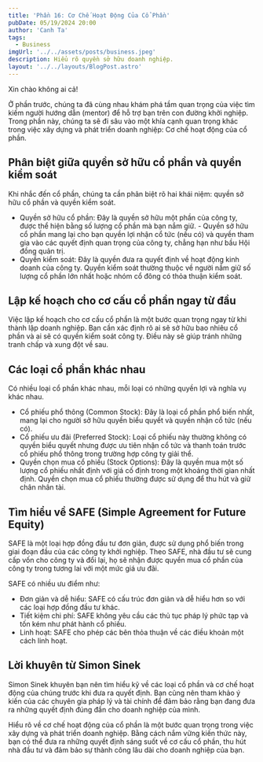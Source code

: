 ```yaml
---
title: 'Phần 16: Cơ Chế Hoạt Động Của Cổ Phần'
pubDate: 05/19/2024 20:00
author: 'Canh Ta'
tags:
  - Business
imgUrl: '../../assets/posts/business.jpeg'
description: Hiểu rõ quyền sở hữu doanh nghiệp.
layout: '../../layouts/BlogPost.astro'
---
```


Xin chào không ai cả!

Ở phần trước, chúng ta đã cùng nhau khám phá tầm quan trọng của việc tìm kiếm người hướng dẫn (mentor) để hỗ trợ bạn trên con đường khởi nghiệp. Trong phần này, chúng ta sẽ đi sâu vào một khía cạnh quan trọng khác trong việc xây dựng và phát triển doanh nghiệp: Cơ chế hoạt động của cổ phần.

## Phân biệt giữa quyền sở hữu cổ phần và quyền kiểm soát

Khi nhắc đến cổ phần, chúng ta cần phân biệt rõ hai khái niệm: quyền sở hữu cổ phần và quyền kiểm soát.

- Quyền sở hữu cổ phần: Đây là quyền sở hữu một phần của công ty, được thể hiện bằng số lượng cổ phần mà bạn nắm giữ. - Quyền sở hữu cổ phần mang lại cho bạn quyền lợi nhận cổ tức (nếu có) và quyền tham gia vào các quyết định quan trọng của công ty, chẳng hạn như bầu Hội đồng quản trị.
- Quyền kiểm soát: Đây là quyền đưa ra quyết định về hoạt động kinh doanh của công ty. Quyền kiểm soát thường thuộc về người nắm giữ số lượng cổ phần lớn nhất hoặc nhóm cổ đông có thỏa thuận kiểm soát.

## Lập kế hoạch cho cơ cấu cổ phần ngay từ đầu

Việc lập kế hoạch cho cơ cấu cổ phần là một bước quan trọng ngay từ khi thành lập doanh nghiệp. Bạn cần xác định rõ ai sẽ sở hữu bao nhiêu cổ phần và ai sẽ có quyền kiểm soát công ty. Điều này sẽ giúp tránh những tranh chấp và xung đột về sau.

## Các loại cổ phần khác nhau

Có nhiều loại cổ phần khác nhau, mỗi loại có những quyền lợi và nghĩa vụ khác nhau.

- Cổ phiếu phổ thông (Common Stock): Đây là loại cổ phần phổ biến nhất, mang lại cho người sở hữu quyền biểu quyết và quyền nhận cổ tức (nếu có).
- Cổ phiếu ưu đãi (Preferred Stock): Loại cổ phiếu này thường không có quyền biểu quyết nhưng được ưu tiên nhận cổ tức và thanh toán trước cổ phiếu phổ thông trong trường hợp công ty giải thể.
- Quyền chọn mua cổ phiếu (Stock Options): Đây là quyền mua một số lượng cổ phiếu nhất định với giá cố định trong một khoảng thời gian nhất định. Quyền chọn mua cổ phiếu thường được sử dụng để thu hút và giữ chân nhân tài.

## Tìm hiểu về SAFE (Simple Agreement for Future Equity)

SAFE là một loại hợp đồng đầu tư đơn giản, được sử dụng phổ biến trong giai đoạn đầu của các công ty khởi nghiệp. Theo SAFE, nhà đầu tư sẽ cung cấp vốn cho công ty và đổi lại, họ sẽ nhận được quyền mua cổ phần của công ty trong tương lai với một mức giá ưu đãi.

SAFE có nhiều ưu điểm như:

- Đơn giản và dễ hiểu: SAFE có cấu trúc đơn giản và dễ hiểu hơn so với các loại hợp đồng đầu tư khác.
- Tiết kiệm chi phí: SAFE không yêu cầu các thủ tục pháp lý phức tạp và tốn kém như phát hành cổ phiếu.
- Linh hoạt: SAFE cho phép các bên thỏa thuận về các điều khoản một cách linh hoạt.

## Lời khuyên từ Simon Sinek

Simon Sinek khuyên bạn nên tìm hiểu kỹ về các loại cổ phần và cơ chế hoạt động của chúng trước khi đưa ra quyết định. Bạn cũng nên tham khảo ý kiến của các chuyên gia pháp lý và tài chính để đảm bảo rằng bạn đang đưa ra những quyết định đúng đắn cho doanh nghiệp của mình.

Hiểu rõ về cơ chế hoạt động của cổ phần là một bước quan trọng trong việc xây dựng và phát triển doanh nghiệp. Bằng cách nắm vững kiến thức này, bạn có thể đưa ra những quyết định sáng suốt về cơ cấu cổ phần, thu hút nhà đầu tư và đảm bảo sự thành công lâu dài cho doanh nghiệp của bạn.
